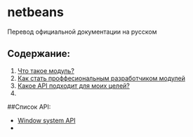 # netbeans

Перевод официальной документации на русском


## Содержание:

1. [Что такое модуль?](chto_takoe_modul.md)
2. [Как стать проффесиональным разработчиком модулей](kak_stat_proffesionalnim_razrabotchikom_modulei.md) 
3. [Какое API подходит для моих целей?](what_api_do_i_want_to_use_for_x,_y_or_z.md)
4. 


##Список API:
* [Window system API](window_system_api.md)
* 
